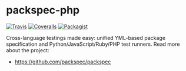 # packspec-php

[![Travis](https://travis-ci.org/packspec/packspec-php.svg?branch=master)](https://travis-ci.org/packspec/packspec-php)
[![Coveralls](http://img.shields.io/coveralls/packspec/packspec-php.svg?branch=master)](https://coveralls.io/r/packspec/packspec-php?branch=master)
[![Packagist](https://img.shields.io/packagist/dm/packspec/packspec.svg)](https://packagist.org/packages/packspec/packspec)

Cross-language testings made easy: unified YML-based package specification and Python/JavaScript/Ruby/PHP test runners. Read more about the project:

- https://github.com/packspec/packspec
